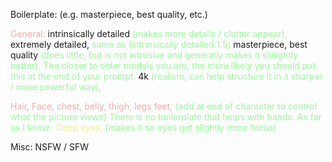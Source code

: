Boilerplate: (e.g. masterpiece, best quality, etc.)

<font color=F1ACAB>General:</font>
intrinsically detailed <font color=98fb98>(makes more details / clutter appear), </font> 
extremely detailed,  <font color=98fb98>same as (intrinsically detailed:1.5)</font>
masterpiece, best quality <font color=98fb98>(does little, but is not intrusive and generally makes it sliiiightly better). The closer to older models you are, the more likely you should put this at the end of your prompt.</font>
4k <font color=98fb98>(realism, can help structure it in a sharper / more powerful way), </font>

<font color=F1ACAB>Hair, Face, chest, belly, thigh, legs feet, </font> <font color=98fb98>(add at end of character to control what the picture views)</font>
<font color=98fb98>There is no boilerplate that helps with hands. As far as I know.</font> 
<font color=EDED96>Deep eyes,</font> <font color=98fb98>(makes it so eyes get slightly more focus)</font>

Misc: 
NSFW / SFW